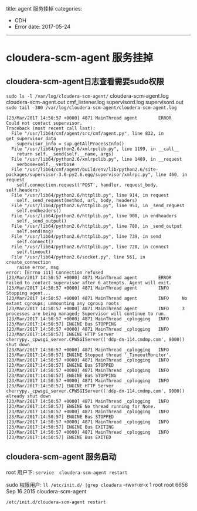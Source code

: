 title: agent 服务挂掉
categories: 
- CDH
- Error
date: 2017-05-24
---
#  cloudera-scm-agent 服务挂掉
##  cloudera-scm-agent日志查看需要sudo权限

`sudo ls -l /var/log/cloudera-scm-agent/`
cloudera-scm-agent.log	cloudera-scm-agent.out	cmf_listener.log  supervisord.log  supervisord.out
`sudo tail -300 /var/log/cloudera-scm-agent/cloudera-scm-agent.log`

```
[23/Mar/2017 14:50:57 +0000] 4871 MainThread agent        ERROR    Could not contact supervisor.
Traceback (most recent call last):
  File "/usr/lib64/cmf/agent/src/cmf/agent.py", line 832, in get_supervisor_data
    supervisor_info = sup.getAllProcessInfo()
  File "/usr/lib64/python2.6/xmlrpclib.py", line 1199, in __call__
    return self.__send(self.__name, args)
  File "/usr/lib64/python2.6/xmlrpclib.py", line 1489, in __request
    verbose=self.__verbose
  File "/usr/lib64/cmf/agent/build/env/lib/python2.6/site-packages/supervisor-3.0-py2.6.egg/supervisor/xmlrpc.py", line 460, in request
    self.connection.request('POST', handler, request_body, self.headers)
  File "/usr/lib64/python2.6/httplib.py", line 914, in request
    self._send_request(method, url, body, headers)
  File "/usr/lib64/python2.6/httplib.py", line 951, in _send_request
    self.endheaders()
  File "/usr/lib64/python2.6/httplib.py", line 908, in endheaders
    self._send_output()
  File "/usr/lib64/python2.6/httplib.py", line 780, in _send_output
    self.send(msg)
  File "/usr/lib64/python2.6/httplib.py", line 739, in send
    self.connect()
  File "/usr/lib64/python2.6/httplib.py", line 720, in connect
    self.timeout)
  File "/usr/lib64/python2.6/socket.py", line 561, in create_connection
    raise error, msg
error: [Errno 111] Connection refused
[23/Mar/2017 14:50:57 +0000] 4871 MainThread agent        ERROR    Failed to contact supervisor after 6 attempts. Agent will exit.
[23/Mar/2017 14:50:57 +0000] 4871 MainThread agent        INFO     Stopping agent...
[23/Mar/2017 14:50:57 +0000] 4871 MainThread agent        INFO     No extant cgroups; unmounting any cgroup roots
[23/Mar/2017 14:50:57 +0000] 4871 MainThread agent        INFO     3 processes are being managed; Supervisor will continue to run.
[23/Mar/2017 14:50:57 +0000] 4871 MainThread _cplogging   INFO     [23/Mar/2017:14:50:57] ENGINE Bus STOPPING
[23/Mar/2017 14:50:57 +0000] 4871 MainThread _cplogging   INFO     [23/Mar/2017:14:50:57] ENGINE HTTP Server cherrypy._cpwsgi_server.CPWSGIServer(('ddp-dn-114.cmdmp.com', 9000)) shut down
[23/Mar/2017 14:50:57 +0000] 4871 MainThread _cplogging   INFO     [23/Mar/2017:14:50:57] ENGINE Stopped thread '_TimeoutMonitor'.
[23/Mar/2017 14:50:57 +0000] 4871 MainThread _cplogging   INFO     [23/Mar/2017:14:50:57] ENGINE Bus STOPPED
[23/Mar/2017 14:50:57 +0000] 4871 MainThread _cplogging   INFO     [23/Mar/2017:14:50:57] ENGINE Bus STOPPING
[23/Mar/2017 14:50:57 +0000] 4871 MainThread _cplogging   INFO     [23/Mar/2017:14:50:57] ENGINE HTTP Server cherrypy._cpwsgi_server.CPWSGIServer(('ddp-dn-114.cmdmp.com', 9000)) already shut down
[23/Mar/2017 14:50:57 +0000] 4871 MainThread _cplogging   INFO     [23/Mar/2017:14:50:57] ENGINE No thread running for None.
[23/Mar/2017 14:50:57 +0000] 4871 MainThread _cplogging   INFO     [23/Mar/2017:14:50:57] ENGINE Bus STOPPED
[23/Mar/2017 14:50:57 +0000] 4871 MainThread _cplogging   INFO     [23/Mar/2017:14:50:57] ENGINE Bus EXITING
[23/Mar/2017 14:50:57 +0000] 4871 MainThread _cplogging   INFO     [23/Mar/2017:14:50:57] ENGINE Bus EXITED
```

## cloudera-scm-agent 服务启动

root 用户下:
`service  cloudera-scm-agent restart`

sudo 权限用户:
`ll /etc/init.d/ |grep cloudera`
-rwxr-xr-x 1 root      root       6656 Sep 16  2015 cloudera-scm-agent

`/etc/init.d/cloudera-scm-agent restart`